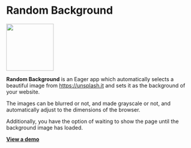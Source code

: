 # Random Background

<a href="https://eager.io/app/random-background/install?source=button">
  <img src="https://install.eager.io/install-button.png" border="0" width="126">
</a>

__Random Background__ is an Eager app which automatically selects a beautiful image from https://unsplash.it and sets it as the background of your website.

The images can be blurred or not, and made grayscale or not, and automatically adjust to the dimensions of the browser.

Additionally, you have the option of waiting to show the page until the background image has loaded.

__[View a demo](https://eager.io/app/random-background/install?initialUrl=http://example)__
